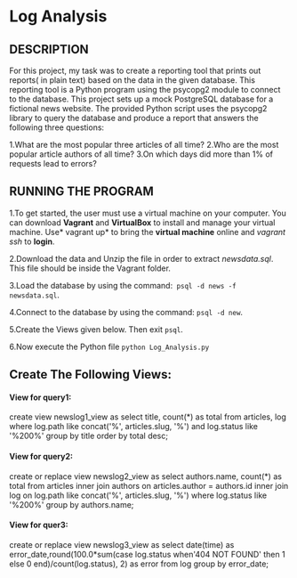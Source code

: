 # Log Analysis

## DESCRIPTION
For this project, my task was to create a reporting tool that prints out reports( in plain text) based on the data in the given database. This reporting tool is a Python program using the psycopg2 module to connect to the database. This project sets up a mock PostgreSQL database for a fictional news website. The provided Python script uses the psycopg2 library to query the database and produce a report that answers the following three questions:

1.What are the most popular three articles of all time?
2.Who are the most popular article authors of all time?
3.On which days did more than 1% of requests lead to errors?

## RUNNING THE PROGRAM

1.To get started, the user must use a virtual machine  on your computer. You can download **Vagrant** and **VirtualBox** to install and manage your virtual machine. Use* vagrant up* to bring the **virtual machine** online and *vagrant ssh* to **login**.

2.Download the data and Unzip the file in order to extract _newsdata.sql_. This file should be inside the Vagrant folder.

3.Load the database by using the command:` psql -d news -f newsdata.sql`.

4.Connect to the database by using the command: `psql -d new`.

5.Create the Views given below. Then exit `psql`.

6.Now execute the Python file `python Log_Analysis.py`


## Create The Following Views:

#### View for query1:

create view newslog1_view as select title, count(*) as total from articles, log where log.path like concat('%', articles.slug, '%')  and log.status like '%200%' group by  title order by total desc;

#### View for query2:


create or replace view newslog2_view as select authors.name, count(*) as total from articles inner join authors on articles.author = authors.id inner join log on log.path like concat('%', articles.slug, '%') where log.status like '%200%' group by authors.name;


#### View for quer3:

create or replace view newslog3_view as select date(time) as error_date,round(100.0*sum(case log.status when'404 NOT FOUND' then 1 else 0 end)/count(log.status), 2) as error from log group by error_date;



